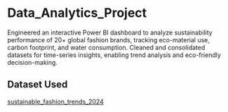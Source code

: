 # Data_Analytics_Project
Engineered an interactive Power BI dashboard to analyze sustainability performance of 20+ global fashion brands, tracking eco-material use, carbon footprint, and water consumption. Cleaned and consolidated datasets for time-series insights, enabling trend analysis and eco-friendly decision-making.
## Dataset Used
<a href = "https://github.com/Arishavjs/Data_Analytics_Project/blob/main/sustainable_fashion_trends_2024.csv">sustainable_fashion_trends_2024</a>

